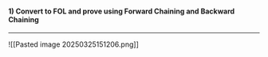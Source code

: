 #### 1) Convert to FOL and prove using Forward Chaining and Backward Chaining 
____
![[Pasted image 20250325151206.png]]

